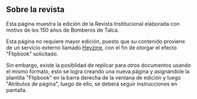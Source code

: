 ## Sobre la revista

Esta página muestra la edición de la Revista Institucional elaborada con motivo de los 150 años de Bomberos de Talca.

Esta página no requiere mayor edición, puesto que su contenido proviene de un servicio externo llamado [Heyzine](https://heyzine.com/), con el fin de otorgar el efecto "Flipbook" solicitado.

Sin embargo, existe la posiblidad de replicar para otros documentos usando el mismo formato, esto se logra creando una nueva página y asignándole la plantilla "Flipbook" en la barra derecha de la ventana de edición y luego "Atributos de página", luego de ello, se deberá seguir instrucciones en pantalla.